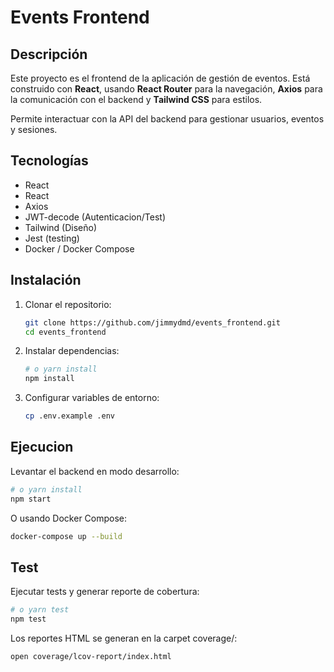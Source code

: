 # Events Frontend

## Descripción
Este proyecto es el frontend de la aplicación de gestión de eventos. Está construido con **React**, usando **React Router** para la navegación, **Axios** para la comunicación con el backend y **Tailwind CSS** para estilos.

Permite interactuar con la API del backend para gestionar usuarios, eventos y sesiones.

## Tecnologías
- React
- React
- Axios
- JWT-decode (Autenticacion/Test)
- Tailwind (Diseño)
- Jest (testing)
- Docker / Docker Compose 

## Instalación

1. Clonar el repositorio:

    ```bash
    git clone https://github.com/jimmydmd/events_frontend.git
    cd events_frontend
    ```


2. Instalar dependencias:

    ```bash
    # o yarn install
    npm install
    ```

3. Configurar variables de entorno:

    ```bash
    cp .env.example .env
    ```

## Ejecucion

Levantar el backend en modo desarrollo:

```bash
# o yarn install
npm start
```

O usando Docker Compose:

```bash
docker-compose up --build
```

## Test

Ejecutar tests y generar reporte de cobertura:

```bash
# o yarn test
npm test
```

Los reportes HTML se generan en la carpet coverage/:
```bash
open coverage/lcov-report/index.html
```